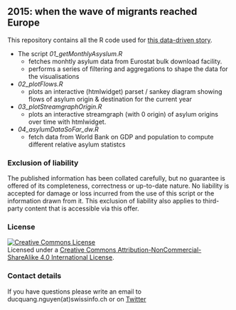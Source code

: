 ## 2015: when the wave of migrants reached Europe

This repository contains all the R code used for [this data-driven story](http://www.swissinfo.ch/eng/data-story_2015--when-the-wave-of-migrants-reached-europe/41844230).

* The script _01_getMonthlyAsyslum.R_ 
  * fetches monhtly asylum data from Eurostat bulk download facility. 
  * performs a series of filtering and aggregations to shape the data for the visualisations
* _02_plotFlows.R_
  * plots an interactive (htmlwidget) parset / sankey diagram showing flows of asylum origin & destination for the current year 
* _03_plotStreamgraphOrigin.R_
  * plots an interactive streamgraph (with 0 origin) of asylum origins over time with htmlwidget. 
* _04_asylumDataSoFar_dw.R_
  * fetch data from World Bank on GDP and population to compute different relative asylum statistcs




### Exclusion of liability

The published information has been collated carefully, but no guarantee is offered of its completeness, correctness or up-to-date nature. No liability is accepted for damage or loss incurred from the use of this script or the information drawn from it. This exclusion of liability also applies to third-party content that is accessible via this offer.

### License

<a rel="license" href="http://creativecommons.org/licenses/by-nc-sa/4.0/"><img alt="Creative Commons License" style="border-width:0" src="https://i.creativecommons.org/l/by-nc-sa/4.0/88x31.png" /></a><br /><span xmlns:dct="http://purl.org/dc/terms/" property="dct:title">Licensed under a <a rel="license" href="http://creativecommons.org/licenses/by-nc-sa/4.0/">Creative Commons Attribution-NonCommercial-ShareAlike 4.0 International License</a>.

### Contact details

If you have questions please write an email to ducquang.nguyen(at)swissinfo.ch or  on [Twitter](https://twitter.com/duc_qn)
   